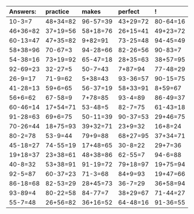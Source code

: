 | Answers: | practice | makes | perfect | ! |
| :--- | :--- | :--- | :--- | :--- |
| 10-3=7 | 48+34=82 | 96-57=39 | 43+29=72 | 80-64=16 | 
| 46+36=82 | 37+19=56 | 58+18=76 | 26+15=41 | 49+23=72 | 
| 60-13=47 | 47+35=82 | 9+82=91 | 73-25=48 | 94-45=49 | 
| 58+38=96 | 70-67=3 | 94-28=66 | 82-26=56 | 90-83=7 | 
| 54-38=16 | 73+19=92 | 65-47=18 | 28+35=63 | 38+57=95 | 
| 92-69=23 | 32-27=5 | 50-7=43 | 7+87=94 | 77-48=29 | 
| 26-9=17 | 71-9=62 | 5+38=43 | 93-36=57 | 90-15=75 | 
| 41-28=13 | 59+6=65 | 56-37=19 | 58+33=91 | 8+59=67 | 
| 56+6=62 | 67-58=9 | 7+78=85 | 93-4=89 | 86-49=37 | 
| 60-46=14 | 17+54=71 | 53-48=5 | 82-7=75 | 61-43=18 | 
| 91-28=63 | 69+6=75 | 50-11=39 | 90-37=53 | 29+46=75 | 
| 70-26=44 | 18+75=93 | 39+32=71 | 23+9=32 | 16+8=24 | 
| 80-2=78 | 53-9=44 | 79+9=88 | 68+27=95 | 37+34=71 | 
| 45-18=27 | 74-55=19 | 17+48=65 | 30-8=22 | 29+7=36 | 
| 19+18=37 | 23+38=61 | 48+38=86 | 62-55=7 | 94-6=88 | 
| 40-8=32 | 53+38=91 | 91-19=72 | 79+18=97 | 19+75=94 | 
| 92-5=87 | 60-37=23 | 71-3=68 | 84+9=93 | 19+47=66 | 
| 86-18=68 | 82-53=29 | 28+45=73 | 36-7=29 | 36+58=94 | 
| 93-89=4 | 80-22=58 | 84-77=7 | 38+29=67 | 71-44=27 | 
| 55-7=48 | 26+56=82 | 36+16=52 | 64-48=16 | 91-36=55 | 
